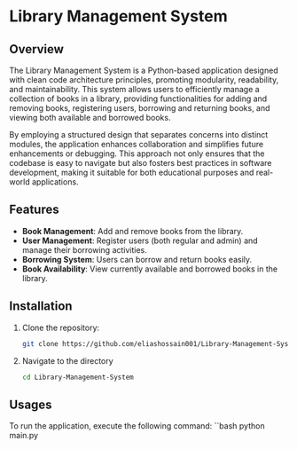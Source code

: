 # Library Management System

## Overview
The Library Management System is a Python-based application designed with clean code architecture principles, promoting modularity, readability, and maintainability. This system allows users to efficiently manage a collection of books in a library, providing functionalities for adding and removing books, registering users, borrowing and returning books, and viewing both available and borrowed books.

By employing a structured design that separates concerns into distinct modules, the application enhances collaboration and simplifies future enhancements or debugging. This approach not only ensures that the codebase is easy to navigate but also fosters best practices in software development, making it suitable for both educational purposes and real-world applications.


## Features
- **Book Management**: Add and remove books from the library.
- **User Management**: Register users (both regular and admin) and manage their borrowing activities.
- **Borrowing System**: Users can borrow and return books easily.
- **Book Availability**: View currently available and borrowed books in the library.

## Installation
1. Clone the repository:
   ```bash
   git clone https://github.com/eliashossain001/Library-Management-System

2. Navigate to the directory
   ```bash
   cd Library-Management-System
## Usages
To run the application, execute the following command:
   ``bash
   python main.py


